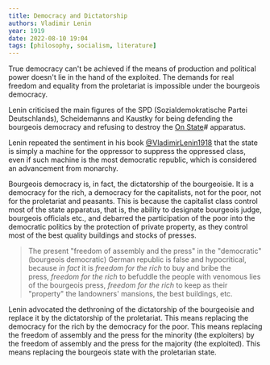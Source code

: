 ```yaml
---
title: Democracy and Dictatorship
authors: Vladimir Lenin
year: 1919
date: 2022-08-10 19:04
tags: [philosophy, socialism, literature]
---
```


True democracy can't be achieved if the means of production and political power
doesn't lie in the hand of the exploited. The demands for real freedom and
equality from the proletariat is impossible under the bourgeois democracy.

Lenin criticised the main figures of the SPD (Sozialdemokratische Partei
Deutschlands), Scheidemanns and Kaustky for being defending the bourgeois
democracy and refusing to destroy the [On State](../202204202040.md)# apparatus.

Lenin repeated the sentiment in his book
[@VladimirLenin1918](@VladimirLenin1918.md) that the state is simply a machine
for the oppressor to suppress the oppressed class, even if such machine is the
most democratic republic, which is considered an advancement from monarchy.

Bourgeois democracy is, in fact, the dictatorship of the bourgeoisie. It is a
democracy for the rich, a democracy for the capitalists, not for the poor, not
for the proletariat and peasants. This is because the capitalist class control
most of the state apparatus, that is, the ability to designate bourgeois judge,
bourgeois officials etc., and debarred the participation of the poor into the
democratic politics by the protection of private property, as they control most
of the best quality buildings and stocks of presses.

> The present "freedom of assembly and the press" in the "democratic" (bourgeois
> democratic) German republic is false and hypocritical, because _in fact_ it
> is _freedom for the rich_ to buy and bribe the press, _freedom for the
> rich_ to befuddle the people with venomous lies of the bourgeois
> press, _freedom for the rich_ to keep as their "property" the landowners'
> mansions, the best buildings, etc.

Lenin advocated the dethroning of the dictatorship of the bourgeoisie and
replace it by the dictatorship of the proletariat. This means replacing the
democracy for the rich by the democracy for the poor. This means replacing the
freedom of assembly and the press for the minority (the exploiters) by the
freedom of assembly and the press for the majority (the exploited). This means
replacing the bourgeois state with the proletarian state.

